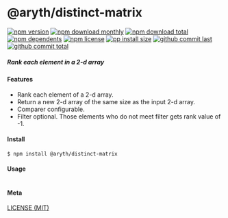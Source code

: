 # @aryth/distinct-matrix

[![npm version][badge-npm-version]][url-npm]
[![npm download monthly][badge-npm-download-monthly]][url-npm]
[![npm download total][badge-npm-download-total]][url-npm]
[![npm dependents][badge-npm-dependents]][url-github]
[![npm license][badge-npm-license]][url-npm]
[![pp install size][badge-pp-install-size]][url-pp]
[![github commit last][badge-github-last-commit]][url-github]
[![github commit total][badge-github-commit-count]][url-github]

[//]: <> (Shields)
[badge-npm-version]: https://flat.badgen.net/npm/v/@aryth/distinct-matrix
[badge-npm-download-monthly]: https://flat.badgen.net/npm/dm/@aryth/distinct-matrix
[badge-npm-download-total]:https://flat.badgen.net/npm/dt/@aryth/distinct-matrix
[badge-npm-dependents]: https://flat.badgen.net/npm/dependents/@aryth/distinct-matrix
[badge-npm-license]: https://flat.badgen.net/npm/license/@aryth/distinct-matrix
[badge-pp-install-size]: https://flat.badgen.net/packagephobia/install/@aryth/distinct-matrix
[badge-github-last-commit]: https://flat.badgen.net/github/last-commit/hoyeungw/aryth
[badge-github-commit-count]: https://flat.badgen.net/github/commits/hoyeungw/aryth

[//]: <> (Link)
[url-npm]: https://npmjs.org/package/@aryth/distinct-matrix
[url-pp]: https://packagephobia.now.sh/result?p=@aryth/distinct-matrix
[url-github]: https://github.com/hoyeungw/aryth

##### Rank each element in a 2-d array

#### Features
- Rank each element of a 2-d array.
- Return a new 2-d array of the same size as the input 2-d array.
- Comparer configurable.
- Filter optional. Those elements who do not meet filter gets rank value of -1.

#### Install
```console
$ npm install @aryth/distinct-matrix
```

#### Usage
```js
```

#### Meta
[LICENSE (MIT)](LICENSE)
